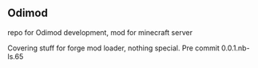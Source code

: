 ## Odimod
  
repo for Odimod development, mod for minecraft server

Covering stuff for forge mod loader, nothing special.
Pre commit 0.0.1.nb-ls.65
